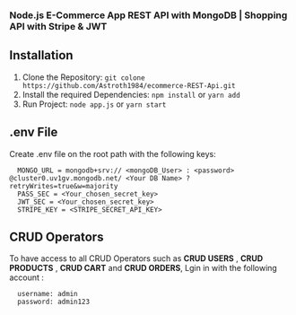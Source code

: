### Node.js E-Commerce App REST API with MongoDB | Shopping API with Stripe & JWT

## Installation 

1. Clone the Repository: `git colone https://github.com/Astroth1984/ecommerce-REST-Api.git`
2. Install the required Dependencies: `npm install` or `yarn add`
3. Run Project: `node app.js` or `yarn start`

## .env File

Create .env file on the root path with the following keys: 

```
  MONGO_URL = mongodb+srv:// <mongoDB_User> : <password> @cluster0.uv1gv.mongodb.net/ <Your DB Name> ?retryWrites=true&w=majority
  PASS_SEC = <Your_chosen_secret_key>
  JWT_SEC = <Your_chosen_secret_key>
  STRIPE_KEY = <STRIPE_SECRET_API_KEY>

```

## CRUD Operators 

To have access to all CRUD Operators such as **CRUD USERS** , **CRUD PRODUCTS** , **CRUD CART** and **CRUD ORDERS**, Lgin in with the following account :

```
  username: admin
  password: admin123
  
 ```
